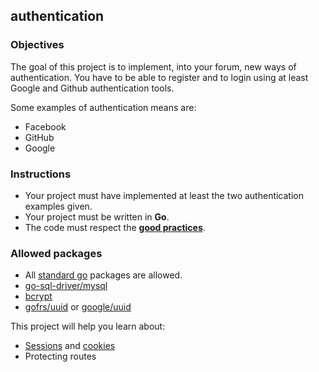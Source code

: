 ## authentication

### Objectives

The goal of this project is to implement, into your forum, new ways of authentication. You have to be able to register and to login using at least Google and Github authentication tools.

Some examples of authentication means are:

- Facebook
- GitHub
- Google

### Instructions

- Your project must have implemented at least the two authentication examples given.
- Your project must be written in **Go**.
- The code must respect the [**good practices**](../../good-practices/README.md).

### Allowed packages

- All [standard go](https://golang.org/pkg/) packages are allowed.
- [go-sql-driver/mysql](https://github.com/mattn/go-go-sql-driver/mysql)
- [bcrypt](https://pkg.go.dev/golang.org/x/crypto/bcrypt)
- [gofrs/uuid](https://github.com/gofrs/uuid) or [google/uuid](https://github.com/google/uuid)

This project will help you learn about:

- [Sessions](https://cheatsheetseries.owasp.org/cheatsheets/Session_Management_Cheat_Sheet.html#session-management-waf-protections) and [cookies](https://developer.mozilla.org/en-US/docs/Web/HTTP/Cookies)
- Protecting routes
